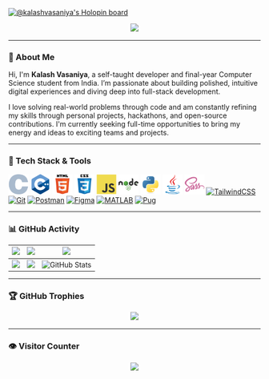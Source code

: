 [![@kalashvasaniya's Holopin board](https://holopin.me/kalashvasaniya)](https://holopin.io/@kalashvasaniya)

<p align="center">
  <img src="https://readme-typing-svg.herokuapp.com?color=%2336BCF7&lines=Hey+I'm+Kalash+Vasaniya." />
</p>

---

### 👋 About Me

Hi, I'm **Kalash Vasaniya**, a self-taught developer and final-year Computer Science student from India. I’m passionate about building polished, intuitive digital experiences and diving deep into full-stack development.  

I love solving real-world problems through code and am constantly refining my skills through personal projects, hackathons, and open-source contributions. I'm currently seeking full-time opportunities to bring my energy and ideas to exciting teams and projects.

---

### 🧰 Tech Stack & Tools

<p align="left">
  <a href="https://www.cprogramming.com/" target="_blank"><img src="https://raw.githubusercontent.com/devicons/devicon/master/icons/c/c-original.svg" width="40" height="40" alt="C"/></a>
  <a href="https://www.w3schools.com/cpp/" target="_blank"><img src="https://raw.githubusercontent.com/devicons/devicon/master/icons/cplusplus/cplusplus-original.svg" width="40" height="40" alt="C++"/></a>
  <a href="https://www.w3schools.com/html/" target="_blank"><img src="https://raw.githubusercontent.com/devicons/devicon/master/icons/html5/html5-original-wordmark.svg" width="40" height="40" alt="HTML5"/></a>
  <a href="https://www.w3schools.com/css/" target="_blank"><img src="https://raw.githubusercontent.com/devicons/devicon/master/icons/css3/css3-original-wordmark.svg" width="40" height="40" alt="CSS3"/></a>
  <a href="https://developer.mozilla.org/en-US/docs/Web/JavaScript" target="_blank"><img src="https://raw.githubusercontent.com/devicons/devicon/master/icons/javascript/javascript-original.svg" width="40" height="40" alt="JavaScript"/></a>
  <a href="https://nodejs.org" target="_blank"><img src="https://raw.githubusercontent.com/devicons/devicon/master/icons/nodejs/nodejs-original-wordmark.svg" width="40" height="40" alt="Node.js"/></a>
  <a href="https://www.python.org" target="_blank"><img src="https://raw.githubusercontent.com/devicons/devicon/master/icons/python/python-original.svg" width="40" height="40" alt="Python"/></a>
  <a href="https://www.java.com" target="_blank"><img src="https://raw.githubusercontent.com/devicons/devicon/master/icons/java/java-original.svg" width="40" height="40" alt="Java"/></a>
  <a href="https://sass-lang.com" target="_blank"><img src="https://raw.githubusercontent.com/devicons/devicon/master/icons/sass/sass-original.svg" width="40" height="40" alt="Sass"/></a>
  <a href="https://tailwindcss.com/" target="_blank"><img src="https://www.vectorlogo.zone/logos/tailwindcss/tailwindcss-icon.svg" width="40" height="40" alt="TailwindCSS"/></a>
  <a href="https://git-scm.com/" target="_blank"><img src="https://www.vectorlogo.zone/logos/git-scm/git-scm-icon.svg" width="40" height="40" alt="Git"/></a>
  <a href="https://postman.com" target="_blank"><img src="https://www.vectorlogo.zone/logos/getpostman/getpostman-icon.svg" width="40" height="40" alt="Postman"/></a>
  <a href="https://www.figma.com/" target="_blank"><img src="https://www.vectorlogo.zone/logos/figma/figma-icon.svg" width="40" height="40" alt="Figma"/></a>
  <a href="https://www.mathworks.com/" target="_blank"><img src="https://upload.wikimedia.org/wikipedia/commons/2/21/Matlab_Logo.png" width="40" height="40" alt="MATLAB"/></a>
  <a href="https://pugjs.org" target="_blank"><img src="https://cdn.worldvectorlogo.com/logos/pug.svg" width="40" height="40" alt="Pug"/></a>
</p>

---

### 📊 GitHub Activity

| ![](http://github-profile-summary-cards.vercel.app/api/cards/stats?username=kalashvasaniya&theme=github_dark) | ![](http://github-profile-summary-cards.vercel.app/api/cards/productive-time?username=kalashvasaniya&theme=github_dark&utcOffset=8) | ![](http://github-profile-summary-cards.vercel.app/api/cards/profile-details?username=kalashvasaniya&theme=github_dark) |
|---|---|---|
| ![](http://github-profile-summary-cards.vercel.app/api/cards/repos-per-language?username=kalashvasaniya&theme=github_dark) | ![](http://github-profile-summary-cards.vercel.app/api/cards/most-commit-language?username=kalashvasaniya&theme=github_dark) | ![GitHub Stats](https://github-readme-stats.vercel.app/api?username=kalashvasaniya&theme=vue-dark&show_icons=true&hide_border=true&count_private=true) |

---

### 🏆 GitHub Trophies

<p align="center">
  <img src="https://github-profile-trophy.vercel.app/?username=kalashvasaniya&column=7&margin-w=15&margin-h=15&theme=darkhub&no-bg=true" />
</p>

---

### 👁️ Visitor Counter

<p align="center">
  <img src="https://profile-counter.glitch.me/kalashvasaniya/count.svg" />
</p>
